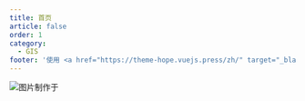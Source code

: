 ```yaml
---
title: 首页
article: false
order: 1
category:
  - GIS
footer: '使用 <a href="https://theme-hope.vuejs.press/zh/" target="_blank">VuePress Theme Hope</a> 主题 | MIT 协议<br><a href="https://beian.miit.gov.cn/#/Integrated/index" target=\"_blank\">京ICP备2022009095号-2</a>&nbsp;&nbsp;&nbsp;&nbsp;&nbsp;<img src="/beian.png"><a href="https://beian.mps.gov.cn/#/query/webSearch?code=61040202000707\" target=\"_blank\">陕公网安备61040202000707</a></a>'
---
```


![图片制作于](/assets/images/notes.png "[图片制作于](http://edwordle.net/create.html)")